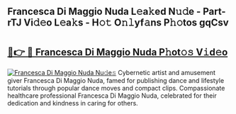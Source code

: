 ## Francesca Di Maggio Nuda L𝚎a𝚔ed N𝚞𝚍e - Part-rTJ Vi𝚍𝚎o L𝚎a𝚔s - H𝚘𝚝 O𝚗𝚕yf𝚊ns P𝚑𝚘tos gqCsv

# <h2><a href="http://kf46paq.oniu.top/?m=Francesca+Di+Maggio+Nuda">🔗👉 🔴 Francesca Di Maggio Nuda P𝚑ot𝚘𝚜 V𝚒d𝚎o</a></h2>

[![Francesca Di Maggio Nuda Nu𝚍e𝚜](https://i.imgur.com/0qMVB7G.gif)](http://kf46paq.oniu.top/?m=Francesca+Di+Maggio+Nuda)
Cybernetic artist and amusement giver Francesca Di Maggio Nuda, famed for publishing dance and lifestyle tutorials through popular dance moves and compact clips. Compassionate healthcare professional Francesca Di Maggio Nuda, celebrated for their dedication and kindness in caring for others.  
